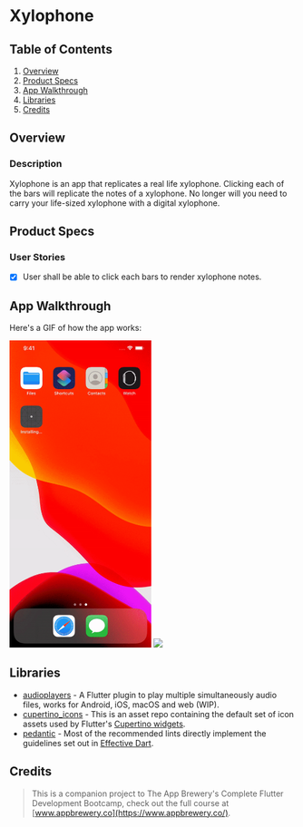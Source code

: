 # Xylophone

## Table of Contents
1. [Overview](#Overview)
2. [Product Specs](#Product-Specs)
3. [App Walkthrough](#App-Walkthrough)
4. [Libraries](#Libraries)
5. [Credits](#Credits)

## Overview
### Description

Xylophone is an app that replicates a real life xylophone. Clicking each of the bars will replicate the notes of a xylophone. No longer will you need to carry your life-sized xylophone with a digital xylophone.

## Product Specs
### User Stories

- [x] User shall be able to click each bars to render xylophone notes.

## App Walkthrough

Here's a GIF of how the app works:

<img src="https://github.com/py415/app-resources/blob/master/flutter/ios/flutter-ios-xylophone.gif" width=250>

<img src="https://github.com/py415/app-resources/blob/master/flutter/android/flutter-android-xylophone.gif" width=250>

## Libraries

- [audioplayers](https://github.com/luanpotter/audioplayers) - A Flutter plugin to play multiple simultaneously audio files, works for Android, iOS, macOS and web (WIP).
- [cupertino_icons](https://github.com/flutter/cupertino_icons) - This is an asset repo containing the default set of icon assets used by Flutter's [Cupertino widgets](https://github.com/flutter/flutter/tree/master/packages/flutter/lib/src/cupertino).
- [pedantic](https://github.com/dart-lang/pedantic) - Most of the recommended lints directly implement the guidelines set out in [Effective Dart](https://dart.dev/guides/language/effective-dart).

## Credits

>This is a companion project to The App Brewery's Complete Flutter Development Bootcamp, check out the full course at [www.appbrewery.co](https://www.appbrewery.co/).
